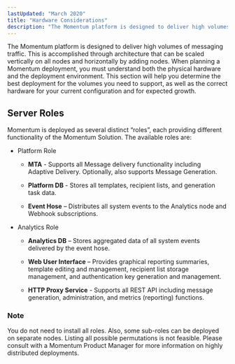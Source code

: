 ```yaml
---
lastUpdated: "March 2020"
title: "Hardware Considerations"
description: "The Momentum platform is designed to deliver high volumes of messaging traffic This is accomplished through architecture that can be scaled vertically on all nodes and horizontally by adding nodes When planning a Momentum deployment you must understand both the physical hardware and the deployment environment This section will help..."
---
```



The Momentum platform is designed to deliver high volumes of messaging traffic. This is accomplished through architecture that can be scaled vertically on all nodes and horizontally by adding nodes. When planning a Momentum deployment, you must understand both the physical hardware and the deployment environment. This section will help you determine the best deployment for the volumes you need to support, as well as the correct hardware for your current configuration and for expected growth.

## <a name="hardware.server_roles"></a> Server Roles

Momentum is deployed as several distinct “roles”, each providing different functionality of the Momentum Solution. The available roles are:

*   Platform Role

    *   **MTA** - Supports all Message delivery functionality including Adaptive Delivery. Optionally, also supports Message Generation.

    *   **Platform DB**    - Stores all templates, recipient lists, and generation task data.

    *   **Event Hose**      – Distributes all system events to the Analytics node and Webhook subscriptions.

*   Analytics Role

    *   **Analytics DB**    – Stores aggregated data of all system events delivered by the event hose.

    *   **Web User Interface**                – Provides graphical reporting summaries, template editing and management, recipient list storage management, and authentication key generation and management.

    *   **HTTP Proxy Service**               - Supports all REST API including message generation, administration, and metrics (reporting) functions.

### Note

You do not need to install all roles. Also, some sub-roles can be deployed on separate nodes. Listing all possible permutations is not feasible. Please consult with a Momentum Product Manager for more information on highly distributed deployments.